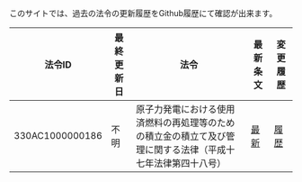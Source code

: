 このサイトでは、過去の法令の更新履歴をGithub履歴にて確認が出来ます。


| 法令ID | 最終更新日 | 法令 | 最新条文 | 変更履歴 |
| ------------- | ------------- | ------------- | ------------- | ------------- |
| 330AC1000000186 | 不明 | 原子力発電における使用済燃料の再処理等のための積立金の積立て及び管理に関する法律（平成十七年法律第四十八号）  | [最新](doc/330AC1000000186/index.txt) | [履歴]([commits/main/doc/330AC1000000186/index.txt](https://github.com/automationjp/laws_doc/commits/main/doc/330AC1000000186/index.txt)https://github.com/automationjp/laws_doc/commits/main/doc/330AC1000000186/index.txt) |

